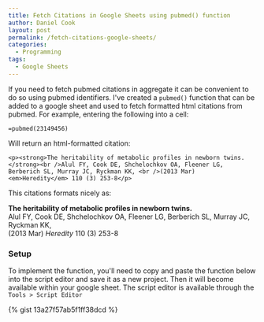 ```yaml
---
title: Fetch Citations in Google Sheets using pubmed() function
author: Daniel Cook
layout: post
permalink: /fetch-citations-google-sheets/
categories:
  - Programming
tags:
  - Google Sheets
---
```


If you need to fetch pubmed citations in aggregate it can be convenient to do so using pubmed identifiers. I've created a `pubmed()` function that can be added to a google sheet and used to fetch formatted html citations from pubmed. For example, entering the following into a cell:

```
=pubmed(23149456)
```

Will return an html-formatted citation:

```
<p><strong>The heritability of metabolic profiles in newborn twins.</strong><br />Alul FY, Cook DE, Shchelochkov OA, Fleener LG, Berberich SL, Murray JC, Ryckman KK, <br />(2013 Mar) <em>Heredity</em> 110 (3) 253-8</p>
```

This citations formats nicely as:

<div class="panel panel-default">
  <div class="panel-body">
	<p style="margin-bottom: 0px;">
		<strong>The heritability of metabolic profiles in newborn twins.</strong>
		<br />Alul FY, Cook DE, Shchelochkov OA, Fleener LG, Berberich SL, Murray JC, Ryckman KK, 
		<br />(2013 Mar) <em>Heredity</em> 110 (3) 253-8
	</p>
	</div>
</div>

### Setup

To implement the function, you'll need to copy and paste the function below into the script editor and save it as a new project. Then it will become available within your google sheet. The script editor is available through the `Tools > Script Editor`

{% gist 13a27f57ab5f1ff38dcd %}
